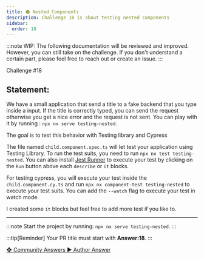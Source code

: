 ```yaml
---
title: 🟠 Nested Components
description: Challenge 18 is about testing nested components
sidebar:
  order: 18
---
```


:::note
WIP: The following documentation will be reviewed and improved. However, you can still take on the challenge. If you don't understand a certain part, please feel free to reach out or create an issue.
:::

<div class="chip">Challenge #18</div>

## Statement:

We have a small application that send a title to a fake backend that you type inside a input.
If the title is correctly typed, you can send the request otherwise you get a nice error and the request is not sent.
You can play with it by running : `npx nx serve testing-nested`.

The goal is to test this behavior with Testing library and Cypress

The file named `child.component.spec.ts` will let test your application using Testing Library. To run the test suits, you need to run `npx nx test testing-nested`. You can also install [Jest Runner](https://marketplace.visualstudio.com/items?itemName=firsttris.vscode-jest-runner) to execute your test by clicking on the `Run` button above each `describe` or `it` blocks.

For testing cypress, you will execute your test inside the `child.component.cy.ts` and run `npx nx component-test testing-nested` to execute your test suits. You can add the `--watch` flag to execute your test in watch mode.

I created some `it` blocks but feel free to add more test if you like to.

---

:::note
Start the project by running: `npx nx serve testing-nested`.
:::

:::tip[Reminder]
Your PR title must start with <b>Answer:18</b>.
:::

<div class="article-footer">
  <a
    href="https://github.com/tomalaforge/angular-challenges/pulls?q=label%3A18+label%3Aanswer"
    alt="Nested Components community solutions">
    ❖ Community Answers
  </a>
  <a
    href='https://github.com/tomalaforge/angular-challenges/pulls?q=label%3A18+label%3A"answer+author"'
    alt="Nested Components solution author">
    ▶︎ Author Answer
  </a>
  </div>
